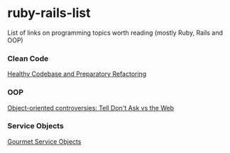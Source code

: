 # ruby-rails-list
List of links on programming topics worth reading (mostly Ruby, Rails and OOP)

### Clean Code
[Healthy Codebase and Preparatory Refactoring](http://brewhouse.io/blog/2014/11/10/healthy-codebase-and-preparatory-refactoring.html)

### OOP
[Object-oriented controversies: Tell Don't Ask vs the Web](http://tmichel.github.io/2015/09/14/oo-controversies-tell-dont-ask-vs-the-web)

### Service Objects
[Gourmet Service Objects](http://brewhouse.io/blog/2014/04/30/gourmet-service-objects.html)
